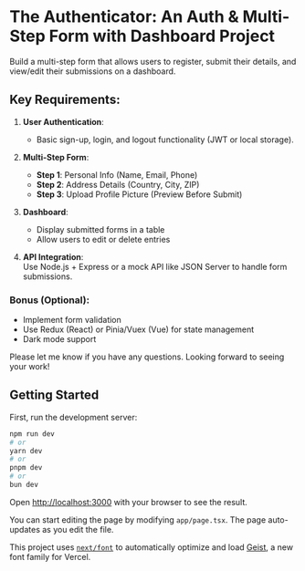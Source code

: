 # The Authenticator: An Auth & Multi-Step Form with Dashboard Project

Build a multi-step form that allows users to register, submit their details, and view/edit their submissions on a dashboard.

## Key Requirements:

1. **User Authentication**:

   - Basic sign-up, login, and logout functionality (JWT or local storage).

2. **Multi-Step Form**:

   - **Step 1**: Personal Info (Name, Email, Phone)
   - **Step 2**: Address Details (Country, City, ZIP)
   - **Step 3**: Upload Profile Picture (Preview Before Submit)

3. **Dashboard**:

   - Display submitted forms in a table
   - Allow users to edit or delete entries

4. **API Integration**:  
   Use Node.js + Express or a mock API like JSON Server to handle form submissions.

### Bonus (Optional):

- Implement form validation
- Use Redux (React) or Pinia/Vuex (Vue) for state management
- Dark mode support

Please let me know if you have any questions. Looking forward to seeing your work!

## Getting Started

First, run the development server:

```bash
npm run dev
# or
yarn dev
# or
pnpm dev
# or
bun dev
```

Open [http://localhost:3000](http://localhost:3000) with your browser to see the result.

You can start editing the page by modifying `app/page.tsx`. The page auto-updates as you edit the file.

This project uses [`next/font`](https://nextjs.org/docs/app/building-your-application/optimizing/fonts) to automatically optimize and load [Geist](https://vercel.com/font), a new font family for Vercel.

